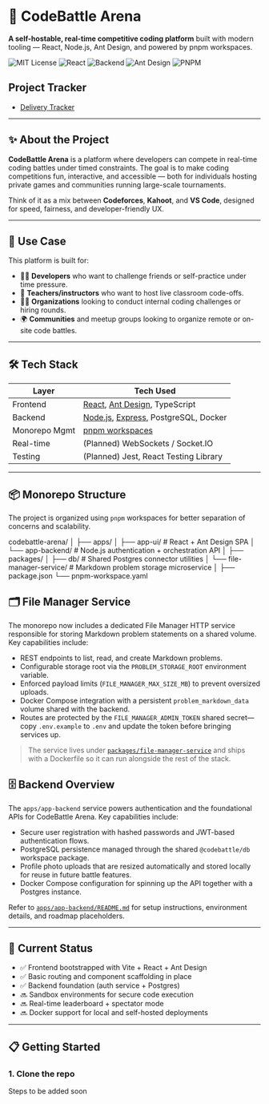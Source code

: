 # 🚀 CodeBattle Arena

**A self-hostable, real-time competitive coding platform** built with modern tooling — React, Node.js, Ant Design, and powered by pnpm workspaces.

![MIT License](https://img.shields.io/badge/license-MIT-blue.svg)
![React](https://img.shields.io/badge/frontend-React-blue)
![Backend](https://img.shields.io/badge/backend-Node.js-green)
![Ant Design](https://img.shields.io/badge/ui-Ant%20Design-%23726dd6)
![PNPM](https://img.shields.io/badge/package%20manager-pnpm-%23f69220)

## Project Tracker

- [Delivery Tracker](TASKS.md)

---

## ✨ About the Project

**CodeBattle Arena** is a platform where developers can compete in real-time coding battles under timed constraints. The goal is to make coding competitions fun, interactive, and accessible — both for individuals hosting private games and communities running large-scale tournaments.

Think of it as a mix between **Codeforces**, **Kahoot**, and **VS Code**, designed for speed, fairness, and developer-friendly UX.

---

## 🎯 Use Case

This platform is built for:

- 🧑‍💻 **Developers** who want to challenge friends or self-practice under time pressure.
- 🏫 **Teachers/instructors** who want to host live classroom code-offs.
- 👩‍💼 **Organizations** looking to conduct internal coding challenges or hiring rounds.
- 🌍 **Communities** and meetup groups looking to organize remote or on-site code battles.

---

## 🛠️ Tech Stack

| Layer         | Tech Used                                                                                                                  |
| ------------- | -------------------------------------------------------------------------------------------------------------------------- |
| Frontend      | [React](https://reactjs.org/), [Ant Design](https://ant.design/), TypeScript                                               |
| Backend       | [Node.js](https://nodejs.org/), [Express](https://expressjs.com/), PostgreSQL, Docker |
| Monorepo Mgmt | [pnpm workspaces](https://pnpm.io/workspaces)                                                                              |
| Real-time     | (Planned) WebSockets / Socket.IO                                                                                           |
| Testing       | (Planned) Jest, React Testing Library                                                                                      |

---

## 📦 Monorepo Structure

The project is organized using `pnpm` workspaces for better separation of concerns and scalability.

codebattle-arena/
│
├── apps/
│   ├── app-ui/        # React + Ant Design SPA
│   └── app-backend/   # Node.js authentication + orchestration API
│
├── packages/
│   ├── db/                    # Shared Postgres connector utilities
│   └── file-manager-service/  # Markdown problem storage microservice
│
├── package.json
└── pnpm-workspace.yaml

## 🗂️ File Manager Service

The monorepo now includes a dedicated File Manager HTTP service responsible for storing Markdown problem statements on a shared volume. Key capabilities include:

- REST endpoints to list, read, and create Markdown problems.
- Configurable storage root via the `PROBLEM_STORAGE_ROOT` environment variable.
- Enforced payload limits (`FILE_MANAGER_MAX_SIZE_MB`) to prevent oversized uploads.
- Docker Compose integration with a persistent `problem_markdown_data` volume shared with the backend.
- Routes are protected by the `FILE_MANAGER_ADMIN_TOKEN` shared secret—copy `.env.example` to `.env` and update the token before bringing services up.

> The service lives under [`packages/file-manager-service`](packages/file-manager-service) and ships with a Dockerfile so it can run alongside the rest of the stack.

## 🗄️ Backend Overview

The `apps/app-backend` service powers authentication and the foundational APIs for CodeBattle Arena. Key capabilities include:

- Secure user registration with hashed passwords and JWT-based authentication flows.
- PostgreSQL persistence managed through the shared `@codebattle/db` workspace package.
- Profile photo uploads that are resized automatically and stored locally for reuse in future battle features.
- Docker Compose configuration for spinning up the API together with a Postgres instance.

Refer to [`apps/app-backend/README.md`](apps/app-backend/README.md) for setup instructions, environment details, and roadmap placeholders.

---

## 🚧 Current Status

- ✅ Frontend bootstrapped with Vite + React + Ant Design
- ✅ Basic routing and component scaffolding in place
- ✅ Backend foundation (auth service + Postgres)
- 🔜 Sandbox environments for secure code execution
- 🔜 Real-time leaderboard + spectator mode
- 🔜 Docker support for local and self-hosted deployments

---

## 📋 Getting Started

### 1. Clone the repo

Steps to be added soon
